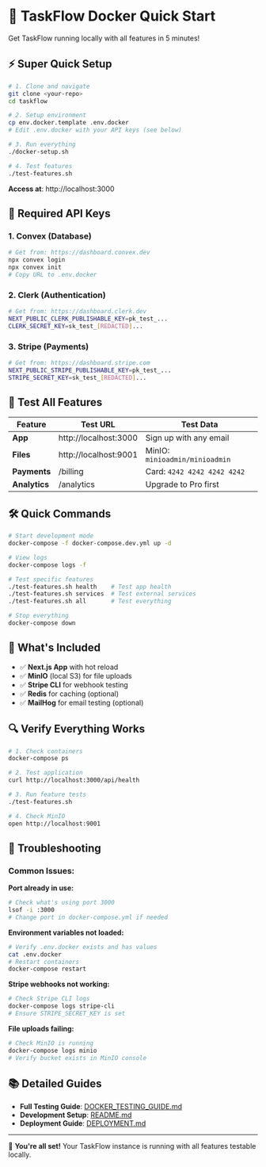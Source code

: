 # 🐳 TaskFlow Docker Quick Start

Get TaskFlow running locally with all features in 5 minutes!

## ⚡ Super Quick Setup

```bash
# 1. Clone and navigate
git clone <your-repo>
cd taskflow

# 2. Setup environment
cp env.docker.template .env.docker
# Edit .env.docker with your API keys (see below)

# 3. Run everything
./docker-setup.sh

# 4. Test features
./test-features.sh
```

**Access at**: http://localhost:3000

## 🔑 Required API Keys

### 1. Convex (Database)
```bash
# Get from: https://dashboard.convex.dev
npx convex login
npx convex init
# Copy URL to .env.docker
```

### 2. Clerk (Authentication)
```bash
# Get from: https://dashboard.clerk.dev
NEXT_PUBLIC_CLERK_PUBLISHABLE_KEY=pk_test_...
CLERK_SECRET_KEY=sk_test_[REDACTED]...
```

### 3. Stripe (Payments)
```bash
# Get from: https://dashboard.stripe.com
NEXT_PUBLIC_STRIPE_PUBLISHABLE_KEY=pk_test_...
STRIPE_SECRET_KEY=sk_test_[REDACTED]...
```

## 🧪 Test All Features

| Feature | Test URL | Test Data |
|---------|----------|-----------|
| **App** | http://localhost:3000 | Sign up with any email |
| **Files** | http://localhost:9001 | MinIO: `minioadmin/minioadmin` |
| **Payments** | /billing | Card: `4242 4242 4242 4242` |
| **Analytics** | /analytics | Upgrade to Pro first |

## 🛠️ Quick Commands

```bash
# Start development mode
docker-compose -f docker-compose.dev.yml up -d

# View logs
docker-compose logs -f

# Test specific features
./test-features.sh health    # Test app health
./test-features.sh services  # Test external services
./test-features.sh all       # Test everything

# Stop everything
docker-compose down
```

## 🎯 What's Included

- ✅ **Next.js App** with hot reload
- ✅ **MinIO** (local S3) for file uploads
- ✅ **Stripe CLI** for webhook testing
- ✅ **Redis** for caching (optional)
- ✅ **MailHog** for email testing (optional)

## 🔍 Verify Everything Works

```bash
# 1. Check containers
docker-compose ps

# 2. Test application
curl http://localhost:3000/api/health

# 3. Run feature tests
./test-features.sh

# 4. Check MinIO
open http://localhost:9001
```

## 🚨 Troubleshooting

### Common Issues:

**Port already in use:**
```bash
# Check what's using port 3000
lsof -i :3000
# Change port in docker-compose.yml if needed
```

**Environment variables not loaded:**
```bash
# Verify .env.docker exists and has values
cat .env.docker
# Restart containers
docker-compose restart
```

**Stripe webhooks not working:**
```bash
# Check Stripe CLI logs
docker-compose logs stripe-cli
# Ensure STRIPE_SECRET_KEY is set
```

**File uploads failing:**
```bash
# Check MinIO is running
docker-compose logs minio
# Verify bucket exists in MinIO console
```

## 📚 Detailed Guides

- **Full Testing Guide**: [DOCKER_TESTING_GUIDE.md](DOCKER_TESTING_GUIDE.md)
- **Development Setup**: [README.md](README.md)
- **Deployment Guide**: [DEPLOYMENT.md](DEPLOYMENT.md)

---

🎉 **You're all set!** Your TaskFlow instance is running with all features testable locally.

